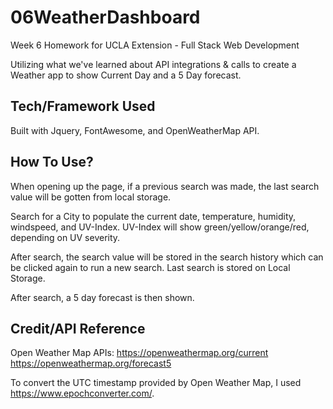 # 06WeatherDashboard

Week 6 Homework for UCLA Extension - Full Stack Web Development

Utilizing what we've learned about API integrations & calls to create a Weather app to show Current Day and a 5 Day forecast.

## Tech/Framework Used

Built with Jquery, FontAwesome, and OpenWeatherMap API.

## How To Use?

When opening up the page, if a previous search was made, the last search value will be gotten from local storage.

Search for a City to populate the current date, temperature, humidity, windspeed, and UV-Index. UV-Index will show green/yellow/orange/red, depending on UV severity.

After search, the search value will be stored in the search history which can be clicked again to run a new search. Last search is stored on Local Storage.

After search, a 5 day forecast is then shown.

## Credit/API Reference

Open Weather Map APIs:
https://openweathermap.org/current
https://openweathermap.org/forecast5

To convert the UTC timestamp provided by Open Weather Map, I used https://www.epochconverter.com/.
